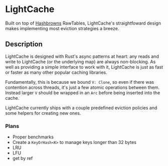 # LightCache

Built on top of [Hashbrowns](https://docs.rs/hashbrown/latest/hashbrown/raw/struct.RawTable.html#) RawTables, 
LightCache's straightfoward design makes implementing most eviction strategies a breeze.

## Description
LightCache is designed with Rust's async patterns at heart: any reads and write to LightCache (or the underlying map) are always non-blocking.
As well as providing a simple interface to work with it, LightCache is just as fast or faster as many other popular caching libraries.

Fundamentally, this is because we bound `V: Clone`, so even if there was contention across threads, it's just a few atomic operations between them.
Instead larger `V` should be wrapped in an `Arc` before being inserted into the cache.

LightCache currently ships with a couple predefined eviction policies and some helpers for creating new ones. 

### Plans
- Proper benchmarks
- Create a `KeyOrHash<K>` to manage keys longer than 32 bytes
- LRU
- LFU
- get by ref
